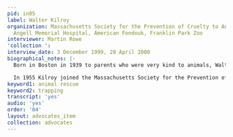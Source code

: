 ```yaml
---
pid: in05
label: Walter Kilroy
organization: Massachusetts Society for the Prevention of Cruelty to Animals (MSPCA),
  Angell Memorial Hospital, American Fondouk, Franklin Park Zoo
interviewer: Martin Rowe
'collection ': 
interview_date: 3 December 1999, 28 April 2000
biographical_notes: |-
  Born in Boston in 1939 to parents who were very kind to animals, Walter Kilroy’s interest in animals started in his childhood, rescuing snakes, wildlife, and lead-painted turtles. His interest in and concern for wildlife, in particular snakes, remained with him throughout his life.

  In 1955 Kilroy joined the Massachusetts Society for the Prevention of Cruelty to Animals (MSPCA), first as kennel attendant, then as veterinary nurse, ambulance and rescue driver at its Angell Memorial Hospital. For the next four decades, he held various positions in the organization, including: law enforcement / prosecuting officer (1959-60); Assistant Director of the American Fondouk - a MSPCA-affiliated animal hospital and shelter in Fez, Morocco (1961-62); Assistant Director of Law Enforcement (1963-67); Administrative Assistant to the President (1973-75); Director of Operations (1976-77); Vice President & Registered Lobbyist (1977-84); Executive Vice President (1985-87); Director of Law Enforcement (1989-present). He also served as management consultant in the project to complete the construction and programming of the African Tropical Forest at the Franklin Park Zoo in 1988-89.  Among the issues he has been involved with and written on are wildlife, trapping, zoos, pet shops, and overpopulation of animals.
keyword1: animal rescue
keyword2: trapping
transcript: 'yes'
audio: 'yes'
order: '04'
layout: advocates_item
collection: advocates
---
```

